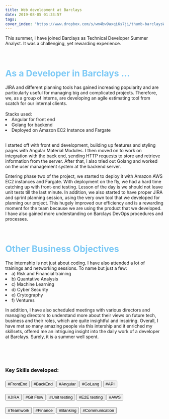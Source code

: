 ```yaml
---
title: Web development at Barclays
date: 2019-08-05 01:33:57
tags:
cover_index: "https://www.dropbox.com/s/wm4bw9axqi6s7ji/thumb-barclaysWeb.jpg?raw=1"
---
```

<p>This summer, I have joined Barclays as Technical Developer Summer Analyst. It was a challenging, yet rewarding experience.</p>
<br>
<h1 style="color:#7ecaf6;" class="fas fa-briefcase"> As a Developer in Barclays ...</h1>
JIRA and different planning tools has gained increasing popularity and are particularly useful for managing big and complicated projects. Therefore, we, as a group of interns, are developing an agile estimating tool from scatch for our internal clients.
<br>
<br>
Stacks used: 
<li>Angular for front end</li>
<li>Golang for backend</li>
<li>Deployed on Amazon EC2 Instance and Fargate</li>
<br>
<p>I started off with front end development, building up features and styling pages with Angular Material Modules. I then moved on to work on integration with the back end, sending HTTP requests to store and retrieve information from the server. After that, I also tried out Golang and worked on the user management system at the backend server. </p>
<p>Entering phase two of the project, we started to deploy it with Amazon AWS EC2 instances and Fargate. With deployment on the fly, we had a hard time catching up with front-end testing. Lesson of the day is we should not leave unit tests till the last minute. In addition, we also started to have proper JIRA and sprint planning session, using the very own tool that we developed for planning our project. This hugely improved our efficiency and is a rewarding moment for the team because we are using the product that we developed.  I have also gained more understanding on Barclays DevOps procedures and processes. </p>
<br>
<h1 style="color:#7ecaf6;" class="fas fa-briefcase"> Other Business Objectives </h1>
The internship is not just about coding. I have also attended a lot of trainings and networking sessions. 
To name but just a few:
<li>a) Risk and Financial training</li>
<li>b) Quantative Analysis</li>
<li>c) Machine Learning</li>
<li>d) Cyber Security</li>
<li>e) Crytography</li>
<li>f) Ventures</li>

<p>In addition, I have also scheduled meetings with various directors and managing directors to understand more about their views on future tech, business and their roles, which are quite insightful and inspiring. Overall, I have met so many amazing people via this intership and it enriched my skillsets, offered me an intriguing insight into the daily work of a developer at Barclays. Surely, it is a summer well spent. </p>
<br>
<br>
<br>
<h3>Key Skills developed:<h3>
<button>#FrontEnd</button>  <button>#BackEnd</button>  
<button>#Angular</button>  <button>#GoLang</button>  <button>#API</button>
<br>
<br>
<button>#JIRA</button>  <button>#Git Flow</button>  <button>#Unit testing</button>  <button>#E2E testing</button>  <button>#AWS</button>
<br>
<br>
<button>#Teamwork</button>  <button>#Finance</button>  <button>#Banking</button>  <button>#Communication</button>
